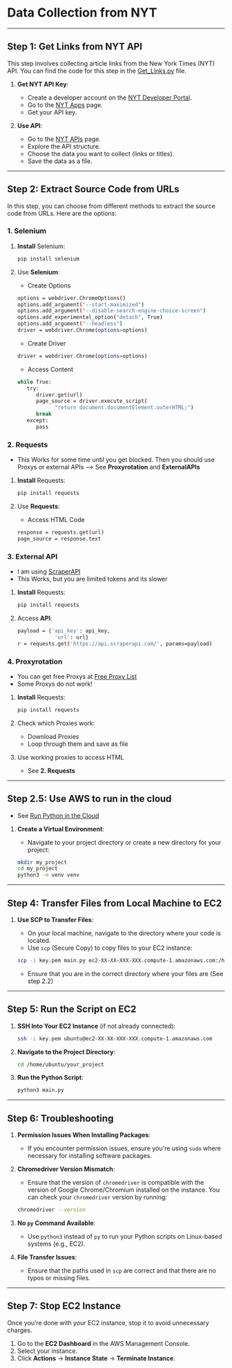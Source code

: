 # Data Collection from NYT

---

## Step 1: Get Links from **NYT API**

This step involves collecting article links from the New York Times (NYT) API. You can find the code for this step in the [Get_Links.py](https://github.com/AdminL3/Jugend-Forscht/blob/main/data-collection/Get_Links.py) file.

1. **Get NYT API Key**:

   - Create a developer account on the [NYT Developer Portal](https://developer.nytimes.com/).
   - Go to the [NYT Apps](https://developer.nytimes.com/my-apps) page.
   - Get your API key.

2. **Use API**:

   - Go to the [NYT APIs](https://developer.nytimes.com/apis) page.
   - Explore the API structure.
   - Choose the data you want to collect (links or titles).
   - Save the data as a file.

---

## Step 2: Extract Source Code from URLs

In this step, you can choose from different methods to extract the source code from URLs. Here are the options:

### 1. Selenium

1. **Install** Selenium:

   ```bash
   pip install selenium
   ```

2. Use **Selenium**:

   - Create Options

   ```bash
   options = webdriver.ChromeOptions()
   options.add_argument("--start-maximized")
   options.add_argument("--disable-search-engine-choice-screen")
   options.add_experimental_option("detach", True)
   options.add_argument("--headless")
   driver = webdriver.Chrome(options=options)
   ```

   - Create Driver

   ```bash
   driver = webdriver.Chrome(options=options)
   ```

   - Access Content

   ```bash
   while True:
      try:
         driver.get(url)
         page_source = driver.execute_script(
               "return document.documentElement.outerHTML;")
         break
      except:
         pass
   ```

### 2. Requests

- This Works for some time until you get blocked. Then you should use Proxys or external APIs --> See **Proxyrotation** and **ExternalAPIs**

1. **Install** Requests:

   ```bash
   pip install requests
   ```

2. Use **Requests**:

   - Access HTML Code

   ```bash
   response = requests.get(url)
   page_source = response.text
   ```

### 3. External API

- I am using [ScraperAPI](https://www.scraperapi.com/)
- This Works, but you are limited tokens and its slower

1. **Install** Requests:

   ```bash
   pip install requests
   ```

2. Access **API**:

   ```bash
   payload = {'api_key': api_key,
               'url': url}
   r = requests.get('https://api.scraperapi.com/', params=payload)
   ```

### 4. Proxyrotation

- You can get free Proxys at [Free Proxy List](https://free-proxy-list.net/)
- Some Proxys do not work!

1. **Install** Requests:

   ```bash
   pip install requests
   ```

2. Check which Proxies work:

   - Download Proxies
   - Loop through them and save as file

3. Use working proxies to access HTML
   - See **2. Requests**

---

## Step 2.5: Use AWS to run in the cloud

- See [Run Python in the Cloud](./AWS/)

1. **Create a Virtual Environment**:

   - Navigate to your project directory or create a new directory for your project:

   ```bash
   mkdir my_project
   cd my_project
   python3 -m venv venv
   ```

---

## Step 4: Transfer Files from Local Machine to EC2

1. **Use SCP to Transfer Files**:

   - On your local machine, navigate to the directory where your code is located.
   - Use `scp` (Secure Copy) to copy files to your EC2 instance:

   ```bash
   scp -i key.pem main.py ec2-XX-XX-XXX-XXX.compute-1.amazonaws.com:/home/ubuntu/your_project/
   ```

   - Ensure that you are in the correct directory where your files are (See step 2.2)

---

## Step 5: Run the Script on EC2

1. **SSH Into Your EC2 Instance** (if not already connected):

   ```bash
   ssh -i key.pem ubuntu@ec2-XX-XX-XXX-XXX.compute-1.amazonaws.com
   ```

2. **Navigate to the Project Directory**:

   ```bash
   cd /home/ubuntu/your_project
   ```

3. **Run the Python Script**:

   ```bash
   python3 main.py
   ```

---

## Step 6: Troubleshooting

1. **Permission Issues When Installing Packages**:

   - If you encounter permission issues, ensure you're using `sudo` where necessary for installing software packages.

2. **Chromedriver Version Mismatch**:

   - Ensure that the version of `chromedriver` is compatible with the version of Google Chrome/Chromium installed on the instance. You can check your `chromedriver` version by running:

   ```bash
   chromedriver --version
   ```

3. **No `py` Command Available**:

   - Use `python3` instead of `py` to run your Python scripts on Linux-based systems (e.g., EC2).

4. **File Transfer Issues**:

   - Ensure that the paths used in `scp` are correct and that there are no typos or missing files.

---

## Step 7: Stop EC2 Instance

Once you’re done with your EC2 instance, stop it to avoid unnecessary charges.

1. Go to the **EC2 Dashboard** in the AWS Management Console.
2. Select your instance.
3. Click **Actions** → **Instance State** → **Terminate Instance**.
